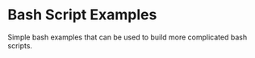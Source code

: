 # Bash Script Examples
Simple bash examples that can be used to build more complicated bash scripts.
